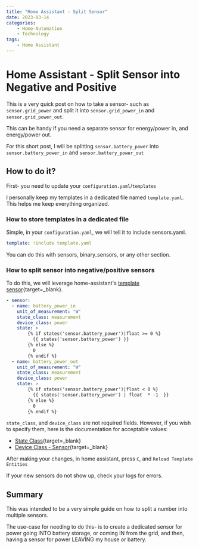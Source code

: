 ```yaml
---
title: "Home Assistant - Split Sensor"
date: 2023-03-14
categories:
    - Home-Automation
    - Technology
tags:
    - Home Assistant
---
```


# Home Assistant - Split Sensor into Negative and Positive

This is a very quick post on how to take a sensor- such as `sensor.grid_power` and split it into `sensor.grid_power_in` and `sensor.grid_power_out`.

This can be handy if you need a separate sensor for energy/power in, and energy/power out.

For this short post, I will be splitting `sensor.battery_power` into `sensor.battery_power_in` and `sensor.battery_power_out`

<!-- more -->

## How to do it?

First- you need to update your `configuration.yaml`/`templates`

I personally keep my templates in a dedicated file named `template.yaml`. This helps me keep everything organized.

### How to store templates in a dedicated file

Simple, in your `configuration.yaml`, we will tell it to include sensors.yaml.

``` yaml title="configuration.yaml"
template: !include template.yaml
```

You can do this with sensors, binary_sensors, or any other section. 

### How to split sensor into negative/positive sensors

To do this, we will leverage home-assistant's [template sensor](https://www.home-assistant.io/integrations/template/){target=_blank}.

``` yaml title="template.yaml"
- sensor:
  - name: battery_power_in
    unit_of_measurement: "W"
    state_class: measurement
    device_class: power
    state: >
        {% if states('sensor.battery_power')|float >= 0 %}
          {{ states('sensor.battery_power') }}
        {% else %}
          0
        {% endif %}
  - name: battery_power_out
    unit_of_measurement: "W"
    state_class: measurement
    device_class: power
    state: >
        {% if states('sensor.battery_power')|float < 0 %}
          {{ states('sensor.battery_power') | float  * -1  }}
        {% else %}
          0
        {% endif %}
```

`state_class`, and `device_class` are not required fields. However, if you wish to specify them, here is the documentation for acceptable values:

* [State Class](https://developers.home-assistant.io/docs/core/entity/sensor/#available-state-classes){target=_blank}
* [Device Class - Sensor](https://www.home-assistant.io/integrations/sensor/){target=_blank}

After making your changes, in home assistant, press `C`, and `Reload Template Entities`

If your new sensors do not show up, check your logs for errors.

## Summary

This was intended to be a very simple guide on how to split a number into multiple sensors.

The use-case for needing to do this- is to create a dedicated sensor for power going INTO battery storage, or coming IN from the grid, and then, having a sensor for power LEAVING my house or battery.